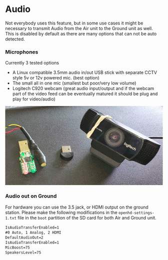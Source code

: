 # Audio

Not everybody uses this feature, but in some use cases it might be necessary to transmit Audio from the Air unit to the Ground unit as well. This is disabled by default as there are many options that can not be auto detected.

### Microphones

Currently 3 tested options

* A Linux compatible 3.5mm audio in/out USB stick with separate CCTV style 5v or 12v powered mic. \(best option\)
* The small all in one mic \(smallest but poor/very low volume\)
* Logitech C920 webcam \(great audio input/output and if the webcam part of the video feed can be eventually matured it should be plug and play for video/audio\)

![The currently supported microphones](../.gitbook/assets/image%20%2821%29.png)

### Audio out on Ground

For hardware you can use the 3.5 jack, or HDMI output on the ground station. Please make the following modifications in the `openhd-settings-1.txt` file in the `boot` partition of the SD card for both Air and Ground unit.

```text
IsAudioTransferEnabled=1
#0 Auto, 1 Analog, 2 HDMI
DefaultAudioOut=2
IsAudioTransferEnabled=1
MicBoost=75
SpeakersLevel=75
```

